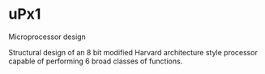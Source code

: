 # uPx1
Microprocessor design

Structural design of an 8 bit modified Harvard architecture style processor capable of performing 6 broad classes of functions. 